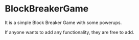 # BlockBreakerGame
It is a simple Block Breaker Game with some powerups.

If anyone wants to add any functionality, they are free to add.  
